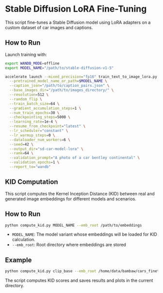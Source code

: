 
# Stable Diffusion LoRA Fine-Tuning

This script fine-tunes a Stable Diffusion model using LoRA adapters on a custom dataset of car images and captions.

## How to Run

Launch training with:

```bash
export WANDB_MODE=offline
export MODEL_NAME="/path/to/stable-diffusion-v1-5"

accelerate launch --mixed_precision="fp16" train_text_to_image_lora.py \
  --pretrained_model_name_or_path=$MODEL_NAME \
  --caption_json="/path/to/caption_pairs.json" \
  --base_images_dir="/path/to/images_directory/" \
  --resolution=512 \
  --random_flip \
  --train_batch_size=64 \
  --gradient_accumulation_steps=1 \
  --num_train_epochs=30 \
  --checkpointing_steps=5000 \
  --learning_rate=1e-4 \
  --resume_from_checkpoint="latest" \
  --lr_scheduler="constant" \
  --lr_warmup_steps=0 \
  --dataloader_num_workers=6 \
  --seed=42 \
  --output_dir="sd-car-model-lora" \
  --rank=64 \
  --validation_prompt="A photo of a car bentley continental" \
  --validation_epochs=1 \
  --report_to="wandb"
```

## KID Computation
This script computes the Kernel Inception Distance (KID) between real and generated image embeddings for different models and scenarios.
## How to Run
```bash
python compute_kid.py MODEL_NAME --emb_root /path/to/embeddings
```

* ```MODEL_NAME```: The model variant whose embeddings will be loaded for KID calculation.
* ```--emb_root```: Root directory where embeddings are stored

## Example
```bash
python compute_kid.py clip_base --emb_root /home/data/bambaw/cars_finetune/embeddings
```
The script computes KID scores and saves results and plots in the current directory.
